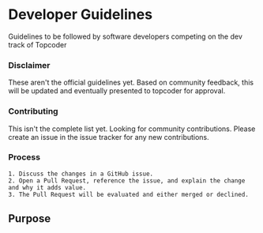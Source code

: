 # Developer Guidelines
Guidelines to be followed by software developers competing on the dev track of Topcoder

### Disclaimer
These aren't the official guidelines yet. Based on community feedback, this will be updated and eventually presented to topcoder for approval.

### Contributing
This isn't the complete list yet. Looking for community contributions.
Please create an issue in the issue tracker for any new contributions.

### Process
    1. Discuss the changes in a GitHub issue.
    2. Open a Pull Request, reference the issue, and explain the change and why it adds value.
    3. The Pull Request will be evaluated and either merged or declined.

## Purpose
